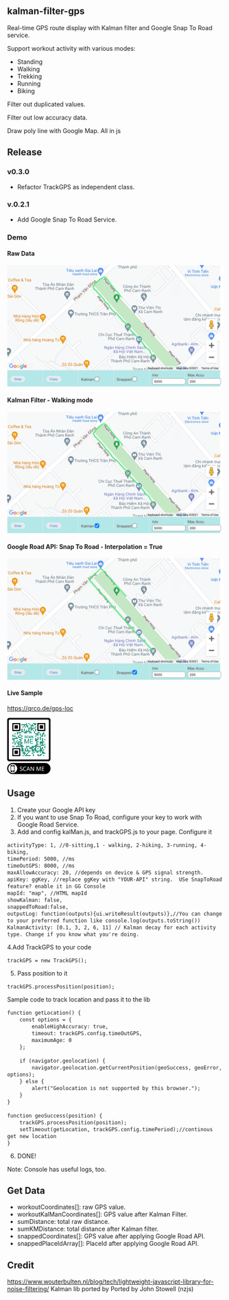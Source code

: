 ## kalman-filter-gps

Real-time GPS route display with Kalman filter and Google Snap To Road service.

Support workout activity with various modes:
- Standing
- Walking
- Trekking
- Running
- Biking

Filter out duplicated values.

Filter out low accuracy data. 

Draw poly line with Google Map. All in js

## Release
### v0.3.0
- Refactor TrackGPS as independent class.
### v.0.2.1
- Add Google Snap To Road Service.

### Demo
#### Raw Data
<img src="./images/RawData.jpg" alt="Raw Data" class="inline"/>

#### Kalman Filter - Walking mode
<img src="./images/KalmanFilter.jpg" alt="Kalman Filter" class="inline"/>

#### Google Road API: Snap To Road - Interpolation = True
<img src="./images/GoogleSnapToRoad.jpg" alt="Kalman Filter" class="inline"/>

#### Live Sample
<https://qrco.de/gps-loc>

<img src="./images/gps-km-qr.png" style="width:20%" alt="QR code" class="inline"/>


## Usage
1. Create your Google API key
2. If you want to use Snap To Road, configure your key to work with Google Road Service. 
3. Add and config kalMan.js, and trackGPS.js to your page. Configure it
```
activityType: 1, //0-sitting,1 - walking, 2-hiking, 3-running, 4- biking, 
timePeriod: 5000, //ms
timeOutGPS: 8000, //ms
maxAllowAccuracy: 20, //depends on device & GPS signal strength.
apiKey: ggKey, //replace ggKey with "YOUR-API" string.  USe SnapToRoad feature? enable it in GG Console
mapId: "map", //HTML mapId
showKalman: false,
snappedToRoad:false,
outputLog: function(outputs){ui.writeResult(outputs)},//You can change to your preferred function like console.log(outputs.toString())
KalmanActivity: [0.1, 3, 2, 6, 11] // Kalman decay for each activity type. Change if you know what you're doing.
```
4.Add TrackGPS to your code

```
trackGPS = new TrackGPS();
```
5. Pass position to it

```
trackGPS.processPosition(position);
```

Sample code to track location and pass it to the lib

```
function getLocation() {
    const options = {
        enableHighAccuracy: true,
        timeout: trackGPS.config.timeOutGPS,
        maximumAge: 0
    };

    if (navigator.geolocation) {
        navigator.geolocation.getCurrentPosition(geoSuccess, geoError, options);
    } else {
        alert("Geolocation is not supported by this browser.");
    }
}

function geoSuccess(position) {
    trackGPS.processPosition(position);
    setTimeout(getLocation, trackGPS.config.timePeriod);//continous get new location 
}
```

6. DONE!

Note: Console has useful logs, too.
## Get Data
- workoutCoordinates[]: raw GPS value.
- workoutKalManCoordinates[]: GPS value after Kalman Filter.
- sumDistance: total raw distance.
- sumKMDistance: total distance after Kalman filter.
- snappedCoordinates[]: GPS value after applying Google Road API.
- snappedPlaceIdArray[]: PlaceId after applying Google Road API.

## Credit
<https://www.wouterbulten.nl/blog/tech/lightweight-javascript-library-for-noise-filtering/>
Kalman lib ported by Ported by John Stowell (nzjs)



<div>
<script async src="https://www.googletagmanager.com/gtag/js?id=G-WKJ3KCZFJV"></script>
<script>
  window.dataLayer = window.dataLayer || [];
  function gtag(){dataLayer.push(arguments);}
  gtag('js', new Date());

  gtag('config', 'G-WKJ3KCZFJV');
</script>
</div>